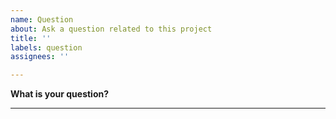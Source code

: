 ```yaml
---
name: Question
about: Ask a question related to this project
title: ''
labels: question
assignees: ''

---
```


<!--
Thanks for coming here to ask a question. :)
Before asking your question, please make sure you have searched for an existing similar question in the project Issues
-->

**What is your question?**

---
